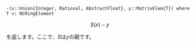 ```
-(x::Union{Integer, Rational, AbstractFloat}, y::MatrixElem{T}) where T <: NCRingElement
```

$$
S(x) - y
$$

を返します。ここで、$S$は$y$の親です。
